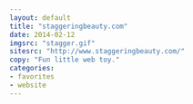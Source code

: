 ```yaml
---
layout: default
title: "staggeringbeauty.com"
date: 2014-02-12
imgsrc: "stagger.gif"
sitesrc: "http://www.staggeringbeauty.com/"
copy: "Fun little web toy."
categories:
- favorites
- website
---
```



